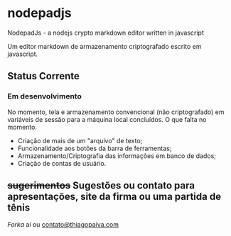# nodepadjs

NodepadJs - a nodejs crypto markdown editor written in javascript

Um editor markdown de armazenamento criptografado escrito em javascript.

## Status Corrente

### Em desenvolvimento

No momento, tela e armazenamento convencional (não criptografado) em variáveis de sessão para a máquina local concluídos. O que falta no momento.

- Criação de mais de um "arquivo" de texto;
- Funcionalidade aos botões da barra de ferramentas;
- Armazenamento/Criptografia das informações em banco de dados;
- Criação de contas de usuário.

## ~~sugerimentos~~ Sugestões ou contato para apresentações, site da firma ou uma partida de tênis 

*Forka* aí ou contato@thiagopaiva.com
